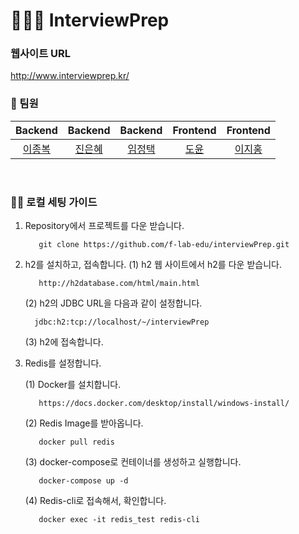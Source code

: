 # 🧑🏻‍💻 InterviewPrep

### 웹사이트 URL
http://www.interviewprep.kr/

### 👥  팀원
|                                         Backend                                          |                                         Backend                                          |                                         Backend                                          |                                       Frontend                                        |                                        Frontend                                         |
| :--------------------------------------------------------------------------------------: | :--------------------------------------------------------------------------------------: | :--------------------------------------------------------------------------------------: | :-----------------------------------------------------------------------------------: | :-------------------------------------------------------------------------------------: | 
| [이종복](https://github.com/LeeJongbokz) | [진은혜](https://github.com/Jineh) | [임정택](https://github.com/wjdxor) | [도윤](https://github.com/N3theri9N) | [이지홍](https://github.com/lee-ji-hong) |
<br>

### 🧚‍♀️ 로컬 세팅 가이드
1) Repository에서 프로젝트를 다운 받습니다.
   ```
      git clone https://github.com/f-lab-edu/interviewPrep.git
   ```


2) h2를 설치하고, 접속합니다. 
   (1) h2 웹 사이트에서 h2를 다운 받습니다. 
   ```
      http://h2database.com/html/main.html
   ```
   (2) h2의 JDBC URL을 다음과 같이 설정합니다.  
   ```
     jdbc:h2:tcp://localhost/~/interviewPrep
   ```
   (3) h2에 접속합니다.
   
3) Redis를 설정합니다.    

   (1) Docker를 설치합니다. 
   ```
      https://docs.docker.com/desktop/install/windows-install/
   ```
   (2) Redis Image를 받아옵니다.
   ```
      docker pull redis
   ```
   (3) docker-compose로 컨테이너를 생성하고 실행합니다. 
   ```
      docker-compose up -d  
   ```
   (4) Redis-cli로 접속해서, 확인합니다. 
   ```
      docker exec -it redis_test redis-cli
   ```

